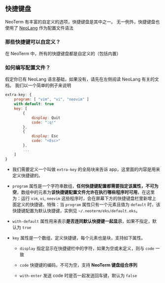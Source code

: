 ## 快捷键盘

NeoTerm 有丰富的自定义的选项，快捷键盘是其中之一。
无一例外，快捷键盘也使用了 [NeoLang](neo-lang.md) 作为配置文件语法

### 那些快捷键可以自定义？

在 NeoTerm 中，所有的快捷键盘都是自定义的（包括内置）

### 如何编写配置文件？

假定你已有 NeoLang 语言基础，如果没有，请先在左侧阅读 NeoLang 有关的文档。
我们以一个简单的例子来说明

```js
extra-key: {
    program: [ "vim", "vi", "neovim" ]
    with-default: true
    key: [
        {
            display: Quit
            code: ":q!"
        },
        {
            display: Esc
            code: "<Esc>"
        },
        ...
    ]
}
```
* 我们需要定义一个叫做 `extra-key` 的全局块来告诉 app，这里面的内容是用来定义快捷键的。

* `program` 属性是一个字符串数组，**任何快捷键配置都需要指定该属性，不可为空**，数组中的元素为**该快捷键配置文件允许在执行哪些程序时可用**，在这里为：运行 `vim`, `vi`, `neovim` 这些程序时，会在屏幕下方的快捷键盘栏里新增上面定义的快捷键。特殊：当 `program` 属性只有一个元素且值为 `default` 时，该快捷键配置为默认快捷键，实例见 `~/.neoterm/eks/default.eks`。

* `with-default` 属性用来表示**是否连同默认快捷键一起显示**，如果不指定，默认为 `true`

* `key` 属性是一个数组，定义快捷键，每个元素也是块，支持如下属性。

    * `display` 指定显示在快捷键栏中的字符，如果为空或未定义，则与 `code` 一致
    
    * `code` 快捷键的编码，不可为空，支持 **NeoTerm 键盘组合序列**

    * `with-enter` 发送 code 时是否一起发送回车键，默认为 `false`